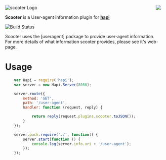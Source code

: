 <a href="https://github.com/spumko"><img src="https://raw.github.com/spumko/spumko/master/images/from.png" align="right" /></a>
![scooter Logo](https://raw.github.com/spumko/scooter/master/images/scooter.png)

**Scooter** is a User-agent information plugin for [**hapi**](https://github.com/spumko/hapi)

[![Build Status](https://secure.travis-ci.org/spumko/scooter.png)](http://travis-ci.org/spumko/scooter)


Scooter uses the [useragent] package to provide user-agent information. For
more details of what information scooter provides, please see it's web-page.


# Usage

``` javascript
    var Hapi = require('hapi');
    var server = new Hapi.Server(8086);

    server.route({
        method: 'GET',
        path: '/user-agent',
        handler: function (request, reply) {

            return reply(request.plugins.scooter.toJSON());
        }
    });

    server.pack.require('./', function() {
        server.start(function () {
            console.log(server.info.uri + '/user-agent');
        });
    });
```
